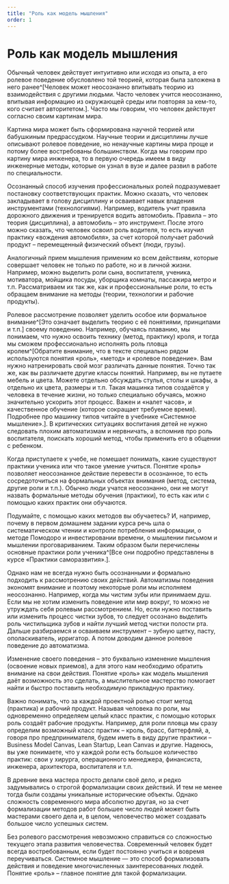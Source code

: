 ```yaml
---
title: "Роль как модель мышления"
order: 1
---
```


# Роль как модель мышления



Обычный человек действует интуитивно или исходя из опыта, а его ролевое поведение обусловлено той теорией, которая была заложена в него ранее^[Человек может неосознанно впитывать теорию из взаимодействия с другими людьми. Часто человек учится неосознанно, впитывая информацию из окружающей среды или повторяя за кем-то, кого считает авторитетом.]. Часто мы говорим, что человек действует согласно своим картинам мира.

Картина мира может быть сформирована научной теорией или бабушкиным предрассудком. Научные теории и дисциплины лучше описывают ролевое поведение, но ненаучные картины мира проще и потому более востребованы большинством. Когда мы говорим про картину мира инженера, то в первую очередь имеем в виду инженерные методы, которые он узнал в вузе и далее развил в работе по специальности.

Осознанный способ изучения профессиональных ролей подразумевает постановку соответствующих практик. Можно сказать, что человек закладывает в голову дисциплину и осваивает навык владения инструментами (технологиями). Например, водитель учит правила дорожного движения и тренируется водить автомобиль. Правила – это теория (дисциплина), а автомобиль – это инструмент. После этого можно сказать, что человек освоил роль водителя, то есть изучил практику «вождения автомобиля», за счет которой получает рабочий продукт – перемещенный физический объект (люди, грузы).

Аналогичный прием мышления применим ко всем действиям, которые совершает человек не только по работе, но и в личной жизни. Например, можно выделить роли сына, воспитателя, ученика, мотиватора, мойщика посуды, уборщика комнаты, пассажира метро и т.п. Рассматриваем их так же, как и профессиональные роли, то есть обращаем внимание на методы (теории, технологии и рабочие продукты).

Ролевое рассмотрение позволяет уделить особое или формальное внимание^[Это означает выделить теорию с её понятиями, принципами и т.п.] своему поведению. Например, обучаясь плаванию, мы понимаем, что нужно освоить технику (метод, практику) кроля, и тогда мы сможем профессионально исполнять роль пловца кролем^[Обратите внимание, что в тексте специально рядом используются понятия «роль», «метод» и «ролевое поведение». Вам нужно натренировать свой мозг различать данные понятия. Точно так же, как вы различаете другие классы понятий. Например, вы не путаете мебель и цвета. Можете отдельно обсуждать стулья, столы и шкафы, а отдельно их цвета, размеры и т.п. Такая машинка типов создаётся у человека в течение жизни, но только специально обучаясь, можно значительно ускорить этот процесс. Важен и «налет часов», и качественное обучение (которое сокращает требуемое время). Подробнее про машинку типов читайте в учебнике «Системное мышление».]. В критических ситуациях воспитания детей не нужно следовать плохим автоматизмам и нервничать, а вспомнив про роль воспитателя, поискать хороший метод, чтобы применить его в общении с ребенком.

Когда приступаете к учебе, не помешает понимать, какие существуют практики ученика или что такое умение учиться. Понятие «роль» позволяет неосознанное действие перевести в осознанное, то есть сосредоточиться на формальных объектах внимания (метод, система, другие роли и т.п.). Обычно люди учатся неосознанно, они не могут назвать формальные методы обучения (практики), то есть как или с помощью каких практик они обучаются.

Подумайте, с помощью каких методов вы обучаетесь? И, например, почему в первом домашнем задании курса речь шла о систематическом чтении и контроле потребления информации, о методе Помодоро и инвестировании времени, о мышлении письмом и мышлении проговариванием. Таким образом были перечислены основные практики роли ученика^[Все они подробно представлены в курсе «Практики саморазвития».].

Однако нам не всегда нужно быть осознанными и формально подходить к рассмотрению своих действий. Автоматизмы поведения экономят внимание и поэтому некоторые роли мы исполняем неосознанно. Например, когда мы чистим зубы или принимаем душ. Если мы не хотим изменить поведение или мир вокруг, то можно не утруждать себя ролевым рассмотрением. Но, если нужно поставить или изменить процесс чистки зубов, то следует осознано выделить роль чистильщика зубов и найти лучший метод чистки полости рта. Дальше разбираемся и осваиваем инструмент – зубную щетку, пасту, ополаскиватель, ирригатор. А потом доводим данное ролевое поведение до автоматизма.

Изменение своего поведения – это буквально изменение мышления (освоение новых приемов), а для этого нам необходимо обратить внимание на свои действия. Понятие «роль» как модель мышления даёт возможность это сделать, а мыслительное мастерство помогает найти и быстро поставить необходимую прикладную практику.

Важно понимать, что за каждой проектной ролью стоит метод (практика) и рабочий продукт. Называя человека по роли, мы одновременно определяем целый класс практик, с помощью которых роль создаёт рабочие продукты. Например, для роли пловца мы сразу определим возможный класс практик – кроль, брасс, баттерфляй, а, говоря про предпринимателя, будем иметь в виду другие практики – Business Model Canvas, Lean Startup, Lean Canvas и другие. Надеюсь, вы уже понимаете, что у каждой роли есть большое количество практик: свои у хирурга, операционного менеджера, финансиста, инженера, архитектора, воспитателя и т.п.

В древние века мастера просто делали своё дело, и редко задумывались о строгой формализации своих действий. И тем не менее тогда были созданы уникальные исторические объекты. Однако сложность современного мира абсолютно другая, но за счет формализации методов работ большее число людей может быть мастерами своего дела и, в целом, человечество может создавать большое число успешных систем.

Без ролевого рассмотрения невозможно справиться со сложностью текущего этапа развития человечества. Современный человек будет всегда востребованным, если будет постоянно учиться и вовремя переучиваться. Системное мышление — это способ формализовать действия и поведение многочисленных заинтересованных людей. Понятие «роль» – главное понятие для такой формализации.

